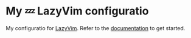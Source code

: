 # My 💤 LazyVim configuratio

My configuratio for [LazyVim](https://github.com/LazyVim/LazyVim).
Refer to the [documentation](https://lazyvim.github.io/installation) to get started.
